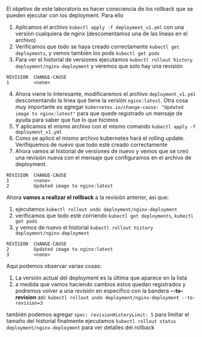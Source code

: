 El objetivo de este laboratorio es hacer consciencia de los rollback que se pueden ejecutar con los deployment. Para ello

1. Aplicamos el archivo `kubectl apply -f deployment_v1.yml` con una versión cualquiera de nginx (descomentamos una de las lineas en el archivo)
2. Verificamos que todo se haya creado correctamente `kubectl get deployments`, y vemos también los pods `kubectl get pods`
3. Para ver el historial de versiones ejecutamos `kubectl rollout history deployment/nginx-deployment` y veremos que solo hay una revisión
```
REVISION  CHANGE-CAUSE
1         <none>
```
4. Ahora viene lo interesante, modificaremos el archivo `deployment_v1.yml` descomentando la linea que tiene la versión `nginx:latest`. Otra cosa muy importante es agregar `kubernetes.io/change-cause: "Updated image to nginx:latest"` para que quede registrado un mensaje de ayuda para saber que fue lo que hicimos
5. Y aplicamos el mismo archivo con el mismo comando `kubectl apply -f deployment_v1.yml`
6. Como se aplicó el mismo archivo kubernetes hará el rolling update. Verifiquemos de nuevo que todo esté creado correctamente
7. Ahora vamos al historial de versiones de nuevo y vemos que se creó una revisión nueva con el mensaje que configuramos en el archivo de deployment.
```
REVISION  CHANGE-CAUSE
1         <none>
2         Updated image to nginx:latest
```

Ahora **vamos a realizar el rollback** a la revisión anterior, asi que:

1. ejecutamos `kubectl rollout undo deployment/nginx-deployment`
2. verificamos que todo esté corriendo `kubectl get deployments`, `kubectl get pods`
3. y vemos de nuevo el historial `kubectl rollout history deployment/nginx-deployment`
```
REVISION  CHANGE-CAUSE
2         Updated image to nginx:latest
3         <none>
```

Aqui podemos observar varias cosas:

1. La versión actual del deployment es la última que aparece en la lista
2. a medida que vamos haciendo cambios estos quedan registrados y podremos volver a una revisión en específico con la bandera **--to-revision** asi: `kubectl rollout undo deployment/nginx-deployment --to-revision=3`

también podemos agregar `spec: revisionHistoryLimit: 5` para limitar el tamaño del historial
finalmente ejecutamos `kubectl rollout status deployment/nginx-deployment` para ver detalles del rollback
